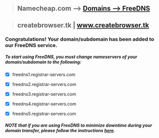 > ## Namecheap.com --> [ Domains --> FreeDNS](https://www.namecheap.com/domains/freedns)


> ## createbrowser.tk  | www.createbrowser.tk


### Congratulations! Your domain/subdomain has been added to our FreeDNS service.
##### To start using FreeDNS, you must change nameservers of your domain/subdomain to the following:

- [x] freedns1.registrar-servers.com

- [x] freedns2.registrar-servers.com

- [x] freedns3.registrar-servers.com

- [x] freedns4.registrar-servers.com

- [x] freedns5.registrar-servers.com

##### **NOTE that if you are using FreeDNS to minimize downtime during your domain transfer, please follow the instructions** [here](https://www.namecheap.com/support/knowledgebase/article.aspx/582/51/how-do-i-transfer-a-domain-to-namecheap-with-minimal-downtime).

